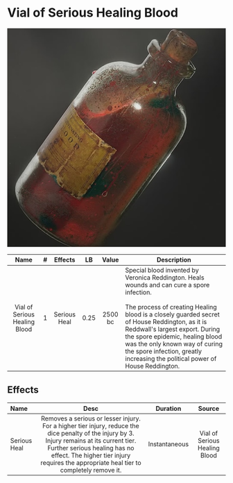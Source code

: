 # Vial of Serious Healing Blood

![Copyright](./../VialOfMinorHealingBlood/VialOfHealingBlood.png)

|             Name             | # |   Effects   |  LB  |  Value  | Description                                                                                                                                                                                                                                                                                                                                                                                  |
| :---------------------------: | :-: | :----------: | :--: | :-----: | -------------------------------------------------------------------------------------------------------------------------------------------------------------------------------------------------------------------------------------------------------------------------------------------------------------------------------------------------------------------------------------------- |
| Vial of Serious Healing Blood | 1 | Serious Heal | 0.25 | 2500 bc | Special blood invented by Veronica Reddington. Heals wounds and can cure a spore infection.<br /><br />The process of creating Healing blood is a closely guarded secret of House Reddington, as it is Reddwall's largest export. During the spore epidemic, healing blood was the only known way of curing the spore infection, greatly increasing the political power of House Reddington. |

## Effects

| Name         |                                                                                                                                  Desc                                                                                                                                  |   Duration   |            Source            |
| :----------- | :---------------------------------------------------------------------------------------------------------------------------------------------------------------------------------------------------------------------------------------------------------------------: | :-----------: | :---------------------------: |
| Serious Heal | Removes a serious or lesser injury. For a higher tier injury, reduce the dice penalty of the injury by 3. Injury remains at its current tier. Further serious healing has no effect. The higher tier injury requires the appropriate heal tier to completely remove it. | Instantaneous | Vial of Serious Healing Blood |
